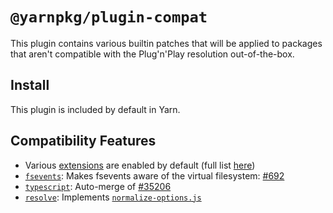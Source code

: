 # `@yarnpkg/plugin-compat`

This plugin contains various builtin patches that will be applied to packages that aren't compatible with the Plug'n'Play resolution out-of-the-box.

## Install

This plugin is included by default in Yarn.

## Compatibility Features

- Various [extensions](/configuration/yarnrc#packageExtensions) are enabled by default (full list [here](https://github.com/yarnpkg/berry/blob/master/packages/plugin-compat/sources/extensions.ts))
- [`fsevents`](/packages/plugin-compat/extra/fsevents): Makes fsevents aware of the virtual filesystem: [#692](https://github.com/yarnpkg/berry/pull/692)
- [`typescript`](/packages/plugin-compat/extra/typescript): Auto-merge of [#35206](https://github.com/microsoft/TypeScript/pull/35206)
- [`resolve`](/packages/plugin-compat/extra/resolve): Implements [`normalize-options.js`](https://github.com/browserify/resolve/pull/174)

